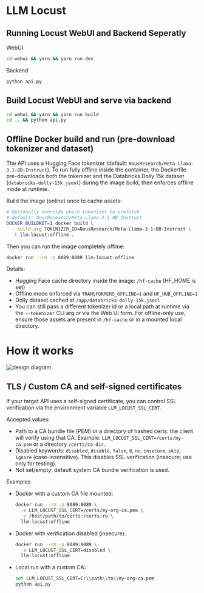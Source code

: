 # LLM Locust

## Running Locust WebUI and Backend Seperatly
WebUI
```bash
cd webui && yarn && yarn run dev
```
Backend
```bash
python api.py
```

## Build Locust WebUI and serve via backend
```bash
cd webui && yarn && yarn run build
cd .. && python api.py
```

## Offline Docker build and run (pre-download tokenizer and dataset)
The API uses a Hugging Face tokenizer (default: `NousResearch/Meta-Llama-3.1-8B-Instruct`).
To run fully offline inside the container, the Dockerfile pre-downloads both the tokenizer
and the Databricks Dolly 15k dataset (`databricks-dolly-15k.jsonl`) during the image build,
then enforces offline mode at runtime.

Build the image (online) once to cache assets:
```bash
# Optionally override which tokenizer to prefetch
# default: NousResearch/Meta-Llama-3.1-8B-Instruct
DOCKER_BUILDKIT=1 docker build \
  --build-arg TOKENIZER_ID=NousResearch/Meta-Llama-3.1-8B-Instruct \
  -t llm-locust:offline .
```

Then you can run the image completely offline:
```bash
docker run --rm -p 8089:8089 llm-locust:offline
```

Details:
- Hugging Face cache directory inside the image: `/hf-cache` (HF_HOME is set)
- Offline mode enforced via `TRANSFORMERS_OFFLINE=1` and `HF_HUB_OFFLINE=1`
- Dolly dataset cached at `/app/databricks-dolly-15k.jsonl`
- You can still pass a different tokenizer id or a local path at runtime via the
  `--tokenizer` CLI arg or via the Web UI form. For offline-only use, ensure those
  assets are present in `/hf-cache` or in a mounted local directory.

# How it works
![design diagram](image.png)


## TLS / Custom CA and self-signed certificates
If your target API uses a self-signed certificate, you can control SSL verification via the environment variable `LLM_LOCUST_SSL_CERT`.

Accepted values:
- Path to a CA bundle file (PEM) or a directory of hashed certs: the client will verify using that CA. Example: `LLM_LOCUST_SSL_CERT=/certs/my-ca.pem` or a directory `/certs/ca-dir`.
- Disabled keywords: `disabled`, `disable`, `false`, `0`, `no`, `insecure`, `skip`, `ignore` (case-insensitive). This disables SSL verification (insecure; use only for testing).
- Not set/empty: default system CA bundle verification is used.

Examples
- Docker with a custom CA file mounted:
  ```bash
  docker run --rm -p 8089:8089 \
    -e LLM_LOCUST_SSL_CERT=/certs/my-org-ca.pem \
    -v /host/path/to/certs:/certs:ro \
    llm-locust:offline
  ```
- Docker with verification disabled (insecure):
  ```bash
  docker run --rm -p 8089:8089 \
    -e LLM_LOCUST_SSL_CERT=disabled \
    llm-locust:offline
  ```
- Local run with a custom CA:
  ```bash
  set LLM_LOCUST_SSL_CERT=C:\\path\\to\\my-org-ca.pem
  python api.py
  ```
